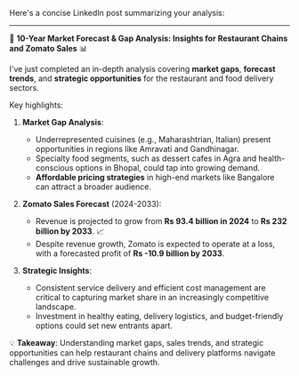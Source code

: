Here's a concise LinkedIn post summarizing your analysis:

---

🚀 **10-Year Market Forecast & Gap Analysis: Insights for Restaurant Chains and Zomato Sales** 📊

I've just completed an in-depth analysis covering **market gaps**, **forecast trends**, and **strategic opportunities** for the restaurant and food delivery sectors.

Key highlights:

1. **Market Gap Analysis**:
   - Underrepresented cuisines (e.g., Maharashtrian, Italian) present opportunities in regions like Amravati and Gandhinagar.
   - Specialty food segments, such as dessert cafes in Agra and health-conscious options in Bhopal, could tap into growing demand.
   - **Affordable pricing strategies** in high-end markets like Bangalore can attract a broader audience.

2. **Zomato Sales Forecast** (2024-2033):
   - Revenue is projected to grow from **Rs 93.4 billion in 2024** to **Rs 232 billion by 2033**. 📈
   - Despite revenue growth, Zomato is expected to operate at a loss, with a forecasted profit of **Rs -10.9 billion by 2033**.

3. **Strategic Insights**:
   - Consistent service delivery and efficient cost management are critical to capturing market share in an increasingly competitive landscape.
   - Investment in healthy eating, delivery logistics, and budget-friendly options could set new entrants apart.

💡 **Takeaway**: Understanding market gaps, sales trends, and strategic opportunities can help restaurant chains and delivery platforms navigate challenges and drive sustainable growth.



